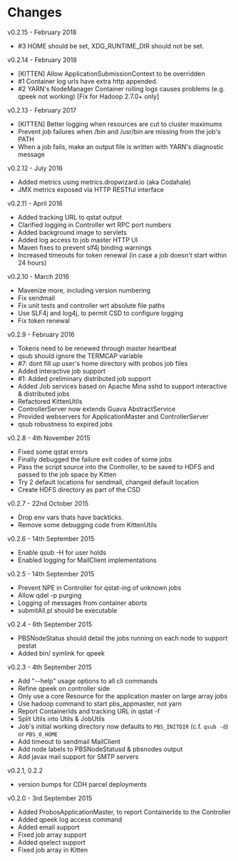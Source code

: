 # Changes

v0.2.15 - February 2018
 * #3 HOME should be set, XDG_RUNTIME_DIR should not be set.

v0.2.14 - February 2018
 * [KITTEN] Allow ApplicationSubmissionContext to be overridden
 * #1 Container log urls have extra http appended.
 * #2 YARN's NodeManager Container rolling logs causes problems (e.g. qpeek not working) [Fix for Hadoop 2.7.0+ only]

v0.2.13 - February 2017
 * [KITTEN] Better logging when resources are cut to cluster maximums
 * Prevent job failures when /bin and /usr/bin are missing from the job's PATH
 * When a job fails, make an output file is written with YARN's diagnostic message

v0.2.12 - July 2016
 * Added metrics using metrics.dropwizard.io (aka Codahale)
 * JMX metrics exposed via HTTP RESTful interface

v0.2.11 - April 2016
 * Added tracking URL to qstat output
 * Clarified logging in Controller wrt RPC port numbers
 * Added background image to servlets
 * Added log access to job master HTTP UI
 * Maven fixes to prevent slf4j binding warnings
 * Increased timeouts for token renewal (in case a job doesn't start within 24 hours) 

v0.2.10 - March 2016
 * Mavenize more, including version numbering
 * Fix sendmail
 * Fix unit tests and controller wrt absolute file paths
 * Use SLF4j and log4j, to permit CSD to configure logging
 * Fix token renewal

v0.2.9 - February 2016
 * Tokens need to be renewed through master heartbeat
 * qsub should ignore the TERMCAP variable
 * #7: dont fill up user's home directory with probos job files
 * Added interactive job support
 * #1: Added preliminary distributed job support
 * Added Job services based on Apache Mina sshd to support interactive & distributed jobs
 * Refactored KittenUtils
 * ControllerServer now extends Guava AbstractService
 * Provided webservers for ApplicationMaster and ControllerServer
 * qsub robustness to expired jobs  

v0.2.8 - 4th November 2015
 * Fixed some qstat errors
 * Finally debugged the failure exit codes of some jobs
 * Pass the script source into the Controller, to be saved to HDFS and passed to the job space by Kitten
 * Try 2 default locations for sendmail, changed default location
 * Create HDFS directory as part of the CSD

v0.2.7 - 22nd October 2015
 * Drop env vars thats have backticks.
 * Remove some debugging code from KittenUtils
 

v0.2.6 - 14th September 2015

 * Enable qsub -H for user holds
 * Enabled logging for MailClient implementations 

v0.2.5 - 14th September 2015

 * Prevent NPE in Controller for qstat-ing of unknown jobs
 * Allow qdel -p purging
 * Logging of messages from container aborts
 * submitAll.pl should be executable

v0.2.4 - 6th September 2015

 * PBSNodeStatus should detail the jobs running on each node to support pestat
 * Added bin/ symlink for qpeek

v0.2.3 - 4th September 2015

 * Add "--help" usage options to all cli commands
 * Refine qpeek on controller side
 * Only use a core Resource for the application master on large array jobs
 * Use hadoop command to start pbs_appmaster, not yarn
 * Report ContainerIds and tracking URL in qstat -f
 * Split Utils into Utils & JobUtils
 * Job's initial working directory now defaults to `PBS_INITDIR` (c.f. `qsub -d`) or `PBS_O_HOME`
 * Add timeout to sendmail MailClient
 * Add node labels to PBSNodeStatusd & pbsnodes output
 * Add javax mail support for SMTP servers

v0.2.1, 0.2.2 

 * version bumps for CDH parcel deployments

v0.2.0 - 3rd September 2015

 * Added ProbosApplicationMaster, to report ContainerIds to the Controller
 * Added qpeek log access command
 * Added email support
 * Fixed job array support
 * Added qselect support
 * Fixed job array in Kitten
